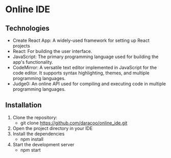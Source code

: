 # Online IDE

## Technologies
  - Create React App: A widely-used framework for setting up React projects
  - React: For building the user interface.
  - JavaScript: The primary programming language used for building the app's functionality.
  - CodeMirror: A versatile text editor implemented in JavaScript for the code editor. It supports syntax highlighting, themes, and multiple programming languages.
  - Judge0: An online API used for compiling and executing code in multiple programming languages.

## Installation
  1. Clone the repository:
      - git clone https://github.com/daracoo/online_ide.git
  2. Open the project directory in your IDE
  3. Install the dependencies
      - npm install
  4. Start the development server
      - npm start
